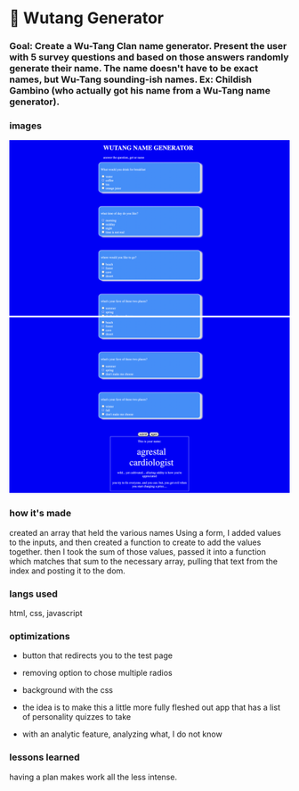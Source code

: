 # 🎤 Wutang Generator

### Goal: Create a Wu-Tang Clan name generator. Present the user with 5 survey questions and based on those answers randomly generate their name. The name doesn't have to be exact names, but Wu-Tang sounding-ish names. Ex: Childish Gambino (who actually got his name from a Wu-Tang name generator).


### images
![](shot1.png)
![](shot2.png)

### how it's made
created an array that held the various names
Using a form, I added values to the inputs, and then created a function to create to add the values together. 
then I took the sum of those values, passed it into a function which matches that sum to the necessary array, pulling that text from the index and posting it to the dom. 



### langs used


html, css, javascript

### optimizations

- button that redirects you to the test page
- removing option to chose multiple radios
- background with the css 


- the idea is to make this a little more fully fleshed out app that has a list of personality quizzes to take 
- with an analytic feature, analyzing what, I do not know
### lessons learned

having a plan makes work all the less intense.
